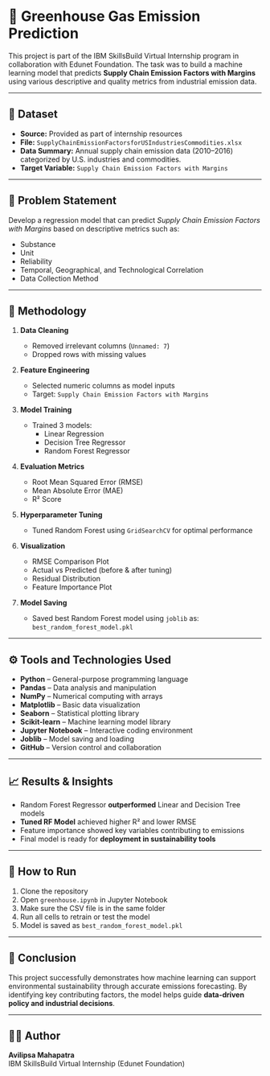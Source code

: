 # 🌱 Greenhouse Gas Emission Prediction 

This project is part of the IBM SkillsBuild Virtual Internship program in collaboration with Edunet Foundation. The task was to build a machine learning model that predicts **Supply Chain Emission Factors with Margins** using various descriptive and quality metrics from industrial emission data.

---

## 📁 Dataset

- **Source:** Provided as part of internship resources
- **File:** `SupplyChainEmissionFactorsforUSIndustriesCommodities.xlsx`
- **Data Summary:** Annual supply chain emission data (2010–2016) categorized by U.S. industries and commodities.
- **Target Variable:** `Supply Chain Emission Factors with Margins`

---

## 🎯 Problem Statement

Develop a regression model that can predict *Supply Chain Emission Factors with Margins* based on descriptive metrics such as:
- Substance
- Unit
- Reliability
- Temporal, Geographical, and Technological Correlation
- Data Collection Method

---

## 🧪 Methodology

1. **Data Cleaning**  
   - Removed irrelevant columns (`Unnamed: 7`)  
   - Dropped rows with missing values

2. **Feature Engineering**  
   - Selected numeric columns as model inputs  
   - Target: `Supply Chain Emission Factors with Margins`

3. **Model Training**  
   - Trained 3 models:  
     - Linear Regression  
     - Decision Tree Regressor  
     - Random Forest Regressor  

4. **Evaluation Metrics**  
   - Root Mean Squared Error (RMSE)  
   - Mean Absolute Error (MAE)  
   - R² Score

5. **Hyperparameter Tuning**  
   - Tuned Random Forest using `GridSearchCV` for optimal performance

6. **Visualization**  
   - RMSE Comparison Plot  
   - Actual vs Predicted (before & after tuning)  
   - Residual Distribution  
   - Feature Importance Plot

7. **Model Saving**  
   - Saved best Random Forest model using `joblib` as:  
     `best_random_forest_model.pkl`

---

## ⚙️ Tools and Technologies Used

- **Python** – General-purpose programming language  
- **Pandas** – Data analysis and manipulation  
- **NumPy** – Numerical computing with arrays  
- **Matplotlib** – Basic data visualization  
- **Seaborn** – Statistical plotting library  
- **Scikit-learn** – Machine learning model library  
- **Jupyter Notebook** – Interactive coding environment  
- **Joblib** – Model saving and loading  
- **GitHub** – Version control and collaboration

---

## 📈 Results & Insights

- Random Forest Regressor **outperformed** Linear and Decision Tree models
- **Tuned RF Model** achieved higher R² and lower RMSE
- Feature importance showed key variables contributing to emissions
- Final model is ready for **deployment in sustainability tools**

---

## 💾 How to Run

1. Clone the repository  
2. Open `greenhouse.ipynb` in Jupyter Notebook  
3. Make sure the CSV file is in the same folder  
4. Run all cells to retrain or test the model  
5. Model is saved as `best_random_forest_model.pkl`

---

## 🏁 Conclusion

This project successfully demonstrates how machine learning can support environmental sustainability through accurate emissions forecasting. By identifying key contributing factors, the model helps guide **data-driven policy and industrial decisions**.

---

## 👩‍💻 Author

**Avilipsa Mahapatra**  
IBM SkillsBuild Virtual Internship (Edunet Foundation)



